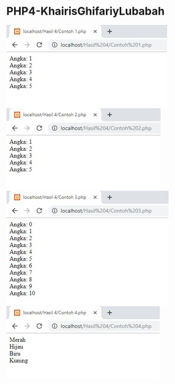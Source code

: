 # PHP4-KhairisGhifariyLubabah
![alt text](https://github.com/KGLubabah/PHP4-KhairisGhifariyLubabah/blob/master/Hasil%204/Contoh%201.JPG)
![alt text](https://github.com/KGLubabah/PHP4-KhairisGhifariyLubabah/blob/master/Hasil%204/Contoh%202.JPG)
![alt text](https://github.com/KGLubabah/PHP4-KhairisGhifariyLubabah/blob/master/Hasil%204/Contoh%203.JPG)
![alt text](https://github.com/KGLubabah/PHP4-KhairisGhifariyLubabah/blob/master/Hasil%204/Contoh%204.JPG)
